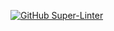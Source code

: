 [![GitHub Super-Linter](https://github.com/Olyakaya/OSupdate/workflows/Lint%20Code%20Base/badge.svg)](https://github.com/marketplace/actions/super-linter)